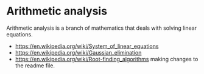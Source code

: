 # Arithmetic analysis

Arithmetic analysis is a branch of mathematics that deals with solving linear equations.

* <https://en.wikipedia.org/wiki/System_of_linear_equations>
* <https://en.wikipedia.org/wiki/Gaussian_elimination>
* <https://en.wikipedia.org/wiki/Root-finding_algorithms>
 making changes to the readme file.
